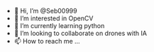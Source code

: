 - 👋 Hi, I’m @Seb00999
- 👀 I’m interested in OpenCV
- 🌱 I’m currently learning python
- 💞️ I’m looking to collaborate on drones with IA
- 📫 How to reach me ...

<!---
Seb00999/Seb00999 is a ✨ special ✨ repository because its `README.md` (this file) appears on your GitHub profile.
You can click the Preview link to take a look at your changes.
--->
